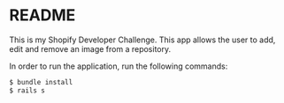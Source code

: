 # README

This is my Shopify Developer Challenge. This app allows the user to add, edit and remove an image from a repository.

In order to run the application, run the following commands:

```sh
$ bundle install
$ rails s
```
